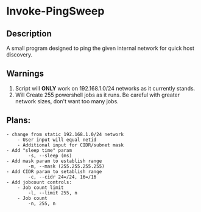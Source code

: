 # Invoke-PingSweep
## Description
A small program designed to ping the given internal network for quick host discovery.

## Warnings
1) Script will **ONLY** work on 192.168.1.0/24 networks as it currently stands.
2) Will Create 255 powershell jobs as it runs. Be careful with greater network sizes, don't want too many jobs.


## Plans:
    - change from static 192.168.1.0/24 network
        - User input will equal netid
        - Additional input for CIDR/subnet mask
    - Add "sleep time" param 
            -s, --sleep (ms)
    - Add mask param to establish range
            -m, --mask (255.255.255.255)
    - Add CIDR param to setablish range
            -c, --cidr 24=/24, 16=/16
    - Add jobcount controls:
        - Job count limit
            -l, --limit 255, n
        - Job count 
            -n, 255, n

